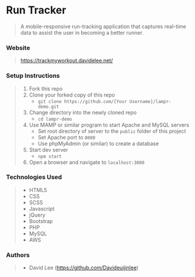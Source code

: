 
# Run Tracker

> A mobile-responsive run-tracking application that captures real-time data to assist the user in becoming a better runner.
>

### Website
> https://trackmyworkout.davidelee.net/

### Setup Instructions

> 1. Fork this repo
> 1. Clone your forked copy of this repo
>    - `git clone https://github.com/[Your Username]/lampr-demo.git`
> 1. Change directory into the newly cloned repo
>    - `cd lampr-demo`
> 1. Use MAMP or similar program to start Apache and MySQL servers
>    - Set root directory of server to the `public` folder of this project
>    - Set Apache port to `8000`
>    - Use phpMyAdmin (or similar) to create a database
> 1. Start dev server
>    - `npm start`
> 1. Open a browser and navigate to `localhost:3000`

### Technologies Used
> - HTML5
> - CSS
> - SCSS
> - Javascript
> - jQuery
> - Bootstrap
> - PHP
> - MySQL
> - AWS


### Authors
> - David Lee (https://github.com/Davideuijinlee)

